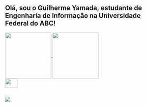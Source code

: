 ## Olá, sou o Guilherme Yamada, estudante de Engenharia de Informação na Universidade Federal do ABC!

<div>
<a href="https://github.com/yamadaguilherme/github-readme-stats">
  <img height=150 align="center" src="https://github-readme-stats.vercel.app/api?username=yamadaguilherme&hide=contribs,prs&show_icons=true&theme=tokyonight" />
</a>
<a href="https://github.com/yamadaguilherme/convoychat">
  <img height=150 align="center" src="https://github-readme-stats.vercel.app/api/top-langs/?username=yamadaguilherme&theme=tokyonight" />
</a>

<div>
<img align="center" src="https://cdn.jsdelivr.net/gh/devicons/devicon@latest/icons/python/python-original.svg" width="40" height="30" />
</div>

##
<div> 
  <a href="https://www.linkedin.com/in/guilhermeyamaday/" target="_blank"><img src="https://img.shields.io/badge/-LinkedIn-%230077B5?style=for-the-badge&logo=linkedin&logoColor=white" target="_blank"></a> 
</div>
